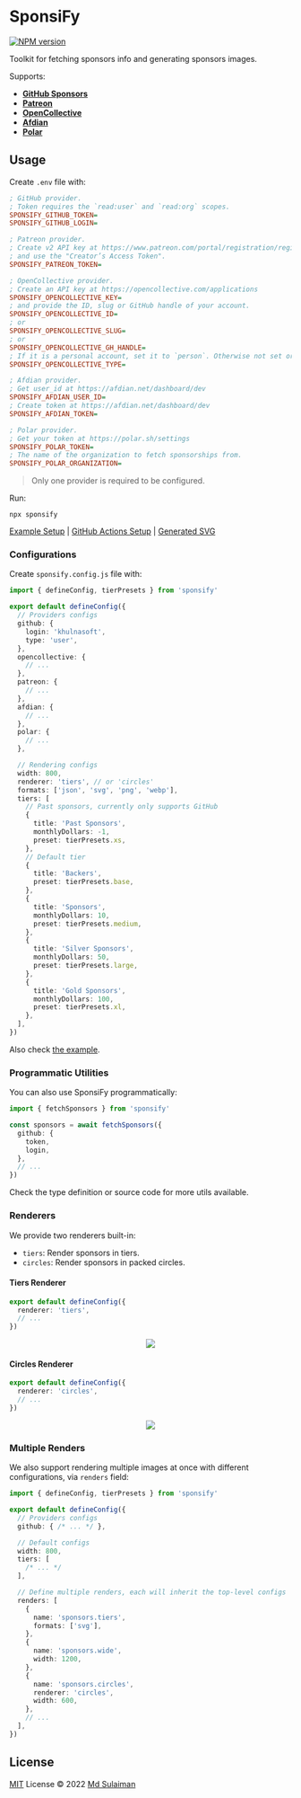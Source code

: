 # SponsiFy

[![NPM version](https://img.shields.io/npm/v/sponsify?color=a1b858&label=)](https://www.npmjs.com/package/sponsify)

Toolkit for fetching sponsors info and generating sponsors images.

Supports:

- [**GitHub Sponsors**](https://github.com/sponsors)
- [**Patreon**](https://www.patreon.com/)
- [**OpenCollective**](https://opencollective.com/)
- [**Afdian**](https://afdian.net/)
- [**Polar**](https://polar.sh/)

## Usage

Create `.env` file with:

```ini
; GitHub provider.
; Token requires the `read:user` and `read:org` scopes.
SPONSIFY_GITHUB_TOKEN=
SPONSIFY_GITHUB_LOGIN=

; Patreon provider.
; Create v2 API key at https://www.patreon.com/portal/registration/register-clients
; and use the "Creator’s Access Token".
SPONSIFY_PATREON_TOKEN=

; OpenCollective provider.
; Create an API key at https://opencollective.com/applications
SPONSIFY_OPENCOLLECTIVE_KEY=
; and provide the ID, slug or GitHub handle of your account.
SPONSIFY_OPENCOLLECTIVE_ID=
; or
SPONSIFY_OPENCOLLECTIVE_SLUG=
; or
SPONSIFY_OPENCOLLECTIVE_GH_HANDLE=
; If it is a personal account, set it to `person`. Otherwise not set or set to `collective`
SPONSIFY_OPENCOLLECTIVE_TYPE=

; Afdian provider.
; Get user_id at https://afdian.net/dashboard/dev
SPONSIFY_AFDIAN_USER_ID=
; Create token at https://afdian.net/dashboard/dev
SPONSIFY_AFDIAN_TOKEN=

; Polar provider.
; Get your token at https://polar.sh/settings
SPONSIFY_POLAR_TOKEN=
; The name of the organization to fetch sponsorships from.
SPONSIFY_POLAR_ORGANIZATION=
```

> Only one provider is required to be configured.

Run:

```base
npx sponsify
```

[Example Setup](./example/) | [GitHub Actions Setup](https://github.com/khulnasoft-bot/static/blob/master/.github/workflows/scheduler.yml) | [Generated SVG](https://cdn.jsdelivr.net/gh/khulnasoft/static/sponsors.svg)

### Configurations

Create `sponsify.config.js` file with:

```ts
import { defineConfig, tierPresets } from 'sponsify'

export default defineConfig({
  // Providers configs
  github: {
    login: 'khulnasoft',
    type: 'user',
  },
  opencollective: {
    // ...
  },
  patreon: {
    // ...
  },
  afdian: {
    // ...
  },
  polar: {
    // ...
  },

  // Rendering configs
  width: 800,
  renderer: 'tiers', // or 'circles'
  formats: ['json', 'svg', 'png', 'webp'],
  tiers: [
    // Past sponsors, currently only supports GitHub
    {
      title: 'Past Sponsors',
      monthlyDollars: -1,
      preset: tierPresets.xs,
    },
    // Default tier
    {
      title: 'Backers',
      preset: tierPresets.base,
    },
    {
      title: 'Sponsors',
      monthlyDollars: 10,
      preset: tierPresets.medium,
    },
    {
      title: 'Silver Sponsors',
      monthlyDollars: 50,
      preset: tierPresets.large,
    },
    {
      title: 'Gold Sponsors',
      monthlyDollars: 100,
      preset: tierPresets.xl,
    },
  ],
})
```

Also check [the example](./example/).

### Programmatic Utilities

You can also use SponsiFy programmatically:

```ts
import { fetchSponsors } from 'sponsify'

const sponsors = await fetchSponsors({
  github: {
    token,
    login,
  },
  // ...
})
```

Check the type definition or source code for more utils available.

### Renderers

We provide two renderers built-in:

- `tiers`: Render sponsors in tiers.
- `circles`: Render sponsors in packed circles.

#### Tiers Renderer

```ts
export default defineConfig({
  renderer: 'tiers',
  // ...
})
```

<p align="center">
  <a href="https://cdn.jsdelivr.net/gh/khulnasoft/static/sponsors.svg">
    <img src='https://cdn.jsdelivr.net/gh/khulnasoft/static/sponsors.svg'/>
  </a>
</p>

#### Circles Renderer

```ts
export default defineConfig({
  renderer: 'circles',
  // ...
})
```

<p align="center">
  <a href="https://cdn.jsdelivr.net/gh/khulnasoft/static/sponsors.circles.svg">
    <img src='https://cdn.jsdelivr.net/gh/khulnasoft/static/sponsors.circles.svg'/>
  </a>
</p>

### Multiple Renders

We also support rendering multiple images at once with different configurations, via `renders` field:

```ts
import { defineConfig, tierPresets } from 'sponsify'

export default defineConfig({
  // Providers configs
  github: { /* ... */ },

  // Default configs
  width: 800,
  tiers: [
    /* ... */
  ],

  // Define multiple renders, each will inherit the top-level configs
  renders: [
    {
      name: 'sponsors.tiers',
      formats: ['svg'],
    },
    {
      name: 'sponsors.wide',
      width: 1200,
    },
    {
      name: 'sponsors.circles',
      renderer: 'circles',
      width: 600,
    },
    // ...
  ],
})
```

## License

[MIT](./LICENSE) License © 2022 [Md Sulaiman](https://github.com/khulnasoft-bot)
